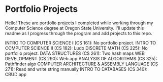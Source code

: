 #  Portfolio Projects
Hello! These are portfolio projects I completed while working through my Computer Science degree at Oregon State University. I'll update this readme as I progress through the program and add projects to this repo.

INTRO TO COMPUTER SCIENCE I (CS 161): No portfolio project.
INTRO TO COMPUTER SCIENCE II (CS 162): Ludo
DISCRETE MATH (CS 225): No portfolio project.
DATA STRUCTURES (CS 261): Two hash maps
WEB DEVELOPMENT (CS 290): Web app
ANALYSIS OF ALGORITHMS (CS 325): Pathfinder algo
COMPUTER ARCHITECTURE & ASSEMBLY LANGUAGE (CS 271): Read and write string manually 
INTRO TO DATABASES (CS 340): CRUD app
